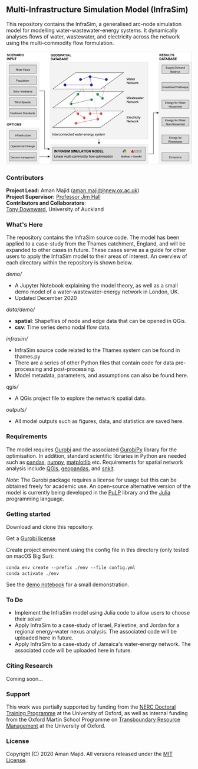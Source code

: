 ## Multi-Infrastructure Simulation Model (InfraSim)
This repository contains the InfraSim, a generalised arc-node simulation model for modelling water-wastewater-energy systems. It dynamically analyses flows of water, wastewater, and electricity across the network using the multi-commodity flow formulation.

<p align="center">
  <img src="https://github.com/amanmajid/InfraSim/blob/main/demo/schematic.png">
</p>

### Contributors
**Project Lead:** Aman Majid (aman.majid@new.ox.ac.uk) <br>
**Project Supervisor:** [Professor Jim Hall](https://www.eci.ox.ac.uk/people/jhall.html) <br>
**Contributors and Collaborators**: <br>
[Tony Downward](https://unidirectory.auckland.ac.nz/profile/a-downward), University of Auckland <br>

### What's Here
The repository contains the InfraSim source code. The model has been applied to a case-study from the Thames catchment, England, and will be expanded to other cases in future. These cases serve as a guide for other users to apply the InfraSim model to their areas of interest. An overview of each directory within the repository is shown below.

_demo/_
- A Jupyter Notebook explaining the model theory, as well as a small demo model of a water-wastewater-energy network in London, UK.
- Updated December 2020

_data/demo/_
- **spatial**: Shapefiles of node and edge data that can be opened in QGis.
- **csv**: Time series demo nodal flow data.

_infrasim/_
- InfraSim source code related to the Thames system can be found in thames.py
- There are a series of other Python files that contain code for data pre-processing and post-processing.
- Model metadata, parameters, and assumptions can also be found here.

_qgis/_
- A QGis project file to explore the network spatial data.

_outputs/_
- All model outputs such as figures, data, and statistics are saved here.


### Requirements
The model requires [Gurobi](https://www.gurobi.com) and the associated [GurobiPy](https://www.gurobi.com) library for the optimisation. In addition, standard scientific libraries in Python are needed such as [pandas](https://pandas.pydata.org/), [numpy](https://numpy.org/), [matplotlib](https://matplotlib.org/) etc. Requirements for spatial network analysis include [QGis](https://www.qgis.org/en/site/), [geopandas](https://geopandas.org/install.html), and [snkit](https://github.com/tomalrussell/snkit).

<i>Note</i>: The Gurobi package requires a license for usage but this can be obtained freely for academic use. An open-source alternative version of the model is currently being developed in the [PuLP](https://github.com/coin-or/pulp) library and the [Julia](https://julialang.org) programming language.  

### Getting started
Download and clone this repository.

Get a [Gurobi license](https://www.gurobi.com/downloads/)

Create project enviroment using the config file in this directory (only tested on macOS Big Sur):

    conda env create --prefix ./env --file config.yml
    conda activate ./env

See the [demo notebook](https://github.com/amanmajid/InfraSim/blob/main/demo/demo.ipynb) for a small demonstration.

### To Do
- Implement the InfraSim model using Julia code to allow users to choose their solver
- Apply InfraSim to a case-study of Israel, Palestine, and Jordan for a regional energy-water nexus analysis. The associated code will be uploaded here in future. 
- Apply InfraSim to a case-study of Jamaica's water-energy network. The associated code will be uploaded here in future. 

### Citing Research
Coming soon...


### Support
This work was partially supported by funding from the [NERC Doctoral Training Programme](https://www.environmental-research.ox.ac.uk/) at the University of Oxford, as well as internal funding from the Oxford Martin School Programme on [Transboundary Resource Management](https://www.oxfordmartin.ox.ac.uk/transboundary-resource-management/) at the University of Oxford.


### License
Copyright (C) 2020 Aman Majid. All versions released under the [MIT License](https://opensource.org/licenses/MIT).
